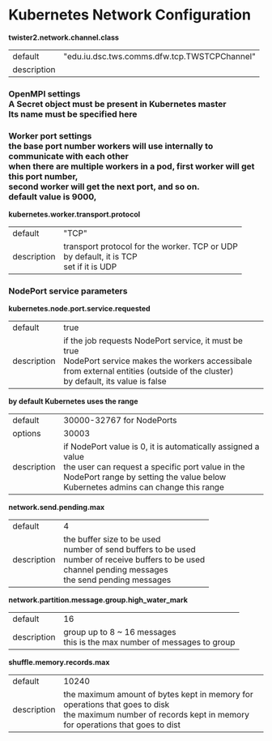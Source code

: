 # Kubernetes Network Configuration



**twister2.network.channel.class**
<table><tr><td>default</td><td>"edu.iu.dsc.tws.comms.dfw.tcp.TWSTCPChannel"</td><tr><td>description</td><td></td></table>

### OpenMPI settings<br/>A Secret object must be present in Kubernetes master<br/>Its name must be specified here
### Worker port settings<br/>the base port number workers will use internally to communicate with each other<br/>when there are multiple workers in a pod, first worker will get this port number,<br/>second worker will get the next port, and so on.<br/>default value is 9000,
**kubernetes.worker.transport.protocol**
<table><tr><td>default</td><td>"TCP"</td><tr><td>description</td><td>transport protocol for the worker. TCP or UDP<br/>by default, it is TCP<br/>set if it is UDP</td></table>

### NodePort service parameters
**kubernetes.node.port.service.requested**
<table><tr><td>default</td><td>true</td><tr><td>description</td><td>if the job requests NodePort service, it must be true<br/>NodePort service makes the workers accessibale from external entities (outside of the cluster)<br/>by default, its value is false</td></table>

**by default Kubernetes uses the range**
<table><tr><td>default</td><td>30000-32767 for NodePorts</td><tr><td>options</td><td>30003</td><tr><td>description</td><td>if NodePort value is 0, it is automatically assigned a value<br/>the user can request a specific port value in the NodePort range by setting the value below<br/>Kubernetes admins can change this range</td></table>

**network.send.pending.max**
<table><tr><td>default</td><td>4</td><tr><td>description</td><td>the buffer size to be used<br/>number of send buffers to be used<br/>number of receive buffers to be used<br/>channel pending messages<br/>the send pending messages</td></table>

**network.partition.message.group.high_water_mark**
<table><tr><td>default</td><td>16</td><tr><td>description</td><td>group up to 8 ~ 16 messages<br/>this is the max number of messages to group</td></table>

**shuffle.memory.records.max**
<table><tr><td>default</td><td>10240</td><tr><td>description</td><td>the maximum amount of bytes kept in memory for operations that goes to disk<br/>the maximum number of records kept in memory for operations that goes to dist</td></table>

